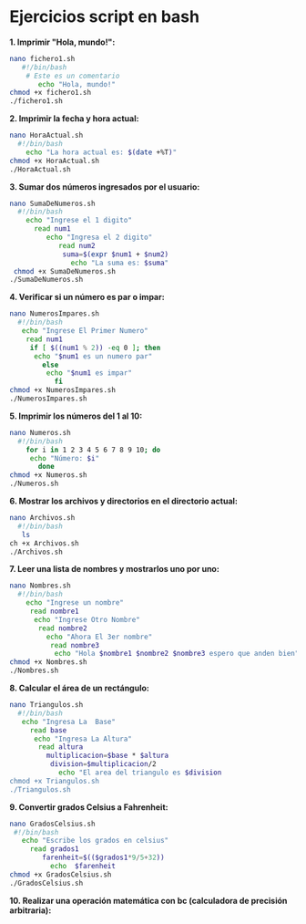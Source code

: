# Ejercicios script en bash
**1. Imprimir "Hola, mundo!":**
```bash
nano fichero1.sh
   #!/bin/bash
    # Este es un comentario
       echo "Hola, mundo!"
chmod +x fichero1.sh
./fichero1.sh
```
**2. Imprimir la fecha y hora actual:**
```bash
nano HoraActual.sh
  #!/bin/bash
    echo "La hora actual es: $(date +%T)"
chmod +x HoraActual.sh
./HoraActual.sh
```
**3. Sumar dos números ingresados por el usuario:**
```bash
nano SumaDeNumeros.sh
  #!/bin/bash
    echo "Ingrese el 1 digito"
      read num1
         echo "Ingresa el 2 digito"
            read num2
             suma=$(expr $num1 + $num2)
               echo "La suma es: $suma"
 chmod +x SumaDeNumeros.sh
./SumaDeNumeros.sh
```
**4. Verificar si un número es par o impar:**
```bash
nano NumerosImpares.sh
  #!/bin/bash
   echo "Ingrese El Primer Numero"
    read num1
     if [ $((num1 % 2)) -eq 0 ]; then
      echo "$num1 es un numero par"
        else
         echo "$num1 es impar"
           fi
chmod +x NumerosImpares.sh
./NumerosImpares.sh
```
**5. Imprimir los números del 1 al 10:**
```bash
nano Numeros.sh
  #!/bin/bash
    for i in 1 2 3 4 5 6 7 8 9 10; do
     echo "Número: $i"
       done
chmod +x Numeros.sh
./Numeros.sh
```
**6. Mostrar los archivos y directorios en el directorio actual:**
```bash
nano Archivos.sh
  #!/bin/bash
   ls
ch +x Archivos.sh
./Archivos.sh
```
**7. Leer una lista de nombres y mostrarlos uno por uno:**
```bash
nano Nombres.sh
  #!/bin/bash
    echo "Ingrese un nombre"
     read nombre1
      echo "Ingrese Otro Nombre"
       read nombre2
         echo "Ahora El 3er nombre"
          read nombre3
           echo "Hola $nombre1 $nombre2 $nombre3 espero que anden bien"
chmod +x Nombres.sh
./Nombres.sh


```
**8. Calcular el área de un rectángulo:**
```bash
nano Triangulos.sh
  #!/bin/bash
   echo "Ingresa La  Base"
     read base
      echo "Ingresa La Altura"
       read altura
         multiplicacion=$base * $altura
          division=$multiplicacion/2
            echo "El area del triangulo es $division
chmod +x Triangulos.sh
./Triangulos.sh
```
**9. Convertir grados Celsius a Fahrenheit:**
```bash
nano GradosCelsius.sh
 #!/bin/bash
   echo "Escribe los grados en celsius"
     read grados1
        farenheit=$(($grados1*9/5+32))
          echo  $farenheit
chmod +x GradosCelsius.sh
./GradosCelsius.sh
```
**10. Realizar una operación matemática con bc (calculadora de precisión arbitraria):**
```bash

```


